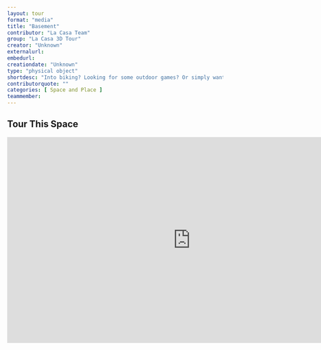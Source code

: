 ```yaml
---
layout: tour
format: "media"
title: "Basement"
contributor: "La Casa Team"
group: "La Casa 3D Tour"
creator: "Unknown"
externalurl: 
embedurl: 
creationdate: "Unknown"
type: "physical object"
shortdesc: "Into biking? Looking for some outdoor games? Or simply want an outdoor chair to enjoy the nice weather?  All can be found here and much more!"
contributorquote: ""
categories: [ Space and Place ]
teammember: 
---
```


## Tour This Space

<iframe width="853" height="480" src="https://my.matterport.com/show/?m=gv4FA5FjbQf&ss=113&sr=-.69%2C.02&tag=CuGIMFKZ8Jd&pin-pos=7.45%2C-2.24%2C-6.91" frameborder="0" allowfullscreen allow="xr-spatial-tracking"></iframe>